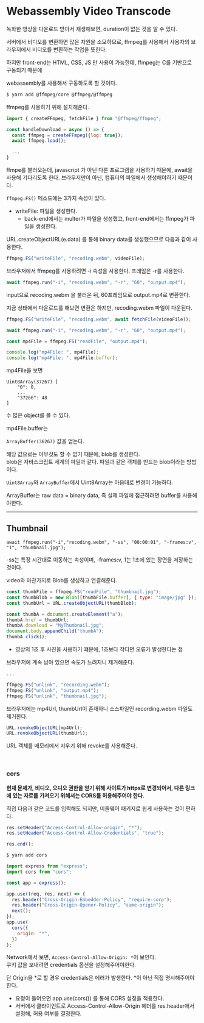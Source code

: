 # Webassembly Video Transcode

녹화한 영상을 다운로드 받아서 재생해보면, duration이 없는 것을 알 수 있다.

서버에서 비디오를 변환하면 많은 자원을 소모하므로, ffmpeg를 사용해서 사용자의 브라우저에서 비디오를 변환하는 작업을 뜻한다.

하지만 front-end는 HTML, CSS, JS 만 사용이 가능한데, ffmpeg는 C를 기반으로 구동되기 때문에

webassembly를 사용해서 구동하도록 할 것이다.

```bash
$ yarn add @ffmpeg/core @ffmpeg/@ffmpeg
```

ffmpeg를 사용하기 위해 설치해준다.

```js
import { createFFmpeg, fetchFile } from "@ffmpeg/ffmpeg";

const handleDownload = async () => {
  const ffmpeg = createFFmpeg({log: true});
  await ffmpeg.load();

  ...
}
```

ffmpe를 불러오는데, javascript 가 아닌 다른 프로그램을 사용하기 때문에, await을 사용해 기다리도록 한다. 브라우저만이 아닌, 컴퓨터의 파일에서 생성해야하기 때문이다.

`ffmpeg.FS()` 메소드에는 3가지 속성이 있다.

- writeFile: 파일을 생성한다.
  - back-end에서는 multer가 파일을 생성했고, front-end에서는 ffmpeg가 파일을 생성한다.

URL.createObjectURL(e.data) 를 통해 binary data를 생성했으므로 다음과 같이 사용한다.

```js
ffmpeg.FS("writeFile", "recoding.webm", videoFile);
```

브라우저에서 ffmpeg를 사용하려면 -i 속성을 사용한다. 프레임은 -r를 사용한다.

```js
await ffmpeg.run("-i", "recoding.webm", "-r", "60", "output.mp4");
```

input으로 recoding.webm 을 불러온 뒤, 60프레임으로 output.mp4로 변환한다.

지금 상태에서 다운로드를 해보면 변환은 하지만, recoding.webm 파일이 다운된다.

```js
ffmpeg.FS("writeFile", "recoding.webm", await fetchFile(videoFile));

await ffmpeg.run("-i", "recoding.webm", "-r", "60", "output.mp4");

const mp4File = ffmpeg.FS("readFile", "output.mp4");

console.log("mp4File: ", mp4File);
console.log("mp4File: ", mp4File.buffer);
```

mp4File을 보면

```
Uint8Array(37267) [
    "0": 0,
    ...
    "37266": 48
]
```

수 많은 object를 볼 수 있다.

mp4File.buffer는

`ArrayBuffer(36267)` 값을 얻는다.

해당 값으로는 아무것도 할 수 없기 때문에, blob를 생성한다.  
blob은 자바스크립트 세계의 파일과 같다. 파일과 같은 객체를 만드는 blob이라는 방법이다.

`Uint8Array`와 `ArrayBuffer`에서 Uint8Array는 마음대로 변경이 가능하다.

ArrayBuffer는 raw data = binary data, 즉 실제 파일에 접근하려면 buffer를 사용해야한다.

---

## Thumbnail

`await ffmpeg.run("-i","recoding.webm", "-ss", "00:00:01", "-frames:v", "1", "thumbnail.jpg");`

-ss는 특정 시간대로 이동하는 속성이며, -frames:v, 1는 1초에 있는 장면을 저장하는 것이다.

video와 마찬가지로 Blob를 생성하고 연결해준다.

```js
const thumbFile = ffmpeg.FS("readFile", "thumbnail.jpg");
const thumbBlob = new Blob([thumbFile.buffer], { type: "image/jpg" });
const thumbUrl = URL.createObjectURL(thumbBlob);

const thumbA = document.createElement("a");
thumbA.href = thumbUrl;
thumbA.download = "MyThumbnail.jpg";
document.body.appendChild("thumbA");
thumbA.click();
```

- 영상의 1초 후 사진을 사용하기 떄문에, 1초보다 작다면 오류가 발생한다는 점

브라우저에 계속 남아 있으면 속도가 느려지니 제거해준다.

```js
...

ffmpeg.FS("unlink", "recording.webm");
ffmpeg.FS("unlink", "output.mp4");
ffmpeg.FS("unlink", "thumbnail.jpg");
```

브라우저에는 mp4Url, thumbUrl이 존재하니 소스파일인 recording.webm 파일도 제거한다.

```js
URL.revokeObjectURL(mp4Url);
URL.revokeObjectURL(thumbUrl);
```

URL 객체를 메모리에서 지우기 위해 revoke를 사용해준다.

<br>

### cors

**현재 문제가, 비디오, 오디오 권한을 얻기 위해 사이트가 https로 변경되어서, 다른 링크에 있는 자료를 가져오기 위해서는 CORS를 허용해주어야 한다.**

직접 다음과 같은 코드를 입력해도 되지만, 미들웨어 패키지로 쉽게 사용하는 것이 편하다.

```js
res.setHeader("Access-Control-Allow-origin", "*");
res.setHeader("Access-Control-Allow-Credentials", "true");

res.end();
```

```bash
$ yarn add cors
```

```js
import express from "express";
import cors from "cors";

const app = express();

app.use((req, res, next) => {
  res.header("Cross-Origin-Embedder-Policy", "require-corp");
  res.header("Cross-Origin-Opener-Policy", "same-origin");
  next();
});
app.use(
  cors({
    origin: "*",
  })
);
```

Network에서 보면, `Access-Control-Allow-Origin: *`이 보인다.  
쿠키 값을 보내려면 credentials 옵션을 설정해주어야한다.

단 Origin을 *로 할 경우 credentials은 에러가 발생한다. *이 아닌 직접 명시해주어야 한다.

- 요청이 들어오면 app.use(cors()) 를 통해 CORS 설정을 적용한다.
- 서버에서 클라이언트로 Access-Control-Allow-Origin 헤더를 res.header에서 설정해, 허용 여부를 결정한다.

